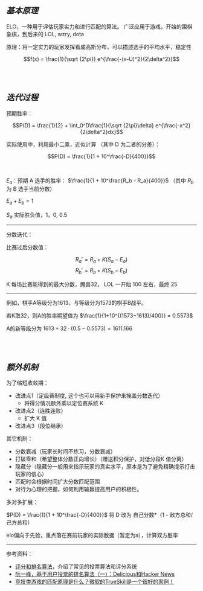 
## _基本原理_

ELO，一种用于评估玩家实力和进行匹配的算法。 广泛应用于游戏，开始的围棋象棋，到后来的 LOL, wzry, dota


原理：将一定实力的玩家发挥看成高斯分布，可以描述选手的平均水平，稳定性

$$f(x) = \frac{1}{\sqrt {2\pi}} e^{\frac{-(x-U)^2}{2\delta^2}}$$


</br></br>

## _迭代过程_

预期胜率：

$$P(D) = \frac{1}{2} + \int_0^D\frac{1}{\sqrt {2\pi}\delta} e^{\frac{-x^2}{2\delta^2}dx}$$


实际使用中，利用最小二乘，近似计算 （其中 D 为二者的分差）：

$$P(D) = \frac{1}{1 + 10^\frac{-D}{400}}$$

</br>

$E_a $：预期 A 选手的胜率： $\frac{1}{1 + 10^\frac{R_b - R_a}{400}}$ （其中 $R_b$ 为 B 选手当前分数）

$E_a + E_b = 1$

$S_a$ 实际胜负值，1，0, 0.5

------------

分数迭代：

比赛过后分数值：

$$R_a' = R_a + K(S_a - E_a)$$
$$R_b' = R_b + K(S_b - E_b)$$

K 每场比赛能得到的最大分数，魔兽32， LOL 一开始 100 左右，最终 25

--------

例如，棋手A等级分为1613，与等级分为1573的棋手B战平。


若K取32，则A的胜率期望值为 $\frac{1}{1+10^{(1573−1613)/400}} = 0.5573$


A的新等级分为 $1613 + 32 · (0.5 − 0.5573) = 1611.166$



</br></br>

## _额外机制_



为了缩短收敛期：
- 改进点1（定级赛制度, 这个也可以用新手保护来掩盖分数迭代）
  - 将得分情况额外乘以定位赛系统 K
- 改进点2（连胜连败）
  - 扩大 K 值
- 改进点3（段位继承）


其它机制：
- 分数衰减（玩家长时间不练习，分数衰减）
- 打破零和（希望整体分数正向增长）（赠送积分保护，对低分段K 值分离）
- 隐藏分（隐藏分一般用来指示玩家的真实水平，原本是为了避免精确提示打击玩家的信心）
- 匹配时会根据时间扩大分数匹配范围
- 对行为心理的把握，如何利用输赢提高用户的积极性。

多对多扩展：

$P(D) = \frac{1}{1 + 10^\frac{-D}{400}}$ 将 D 改为 自己分数*（1 - 敌方总和/己方总和）


elo偏向于先验，重点落在赛前玩家的实际数据（暂定为a），计算双方胜率


---------------

参考资料：
- [评分和排名算法](https://leovan.me/cn/2022/05/rating-and-ranking-algorithms/)，介绍了常见的投票算法和评分系统
- [阮一峰，基于用户投票的排名算法（一）：Delicious和Hacker News](https://www.ruanyifeng.com/blog/2012/02/ranking_algorithm_hacker_news.html)
- [竞技类游戏的匹配原理是什么？微软的TrueSkill是一个很好的案例！](https://www.bilibili.com/read/cv2195828/)